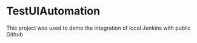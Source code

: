 # TestUIAutomation
This project was used to demo the integration of local Jenkins with public Github
